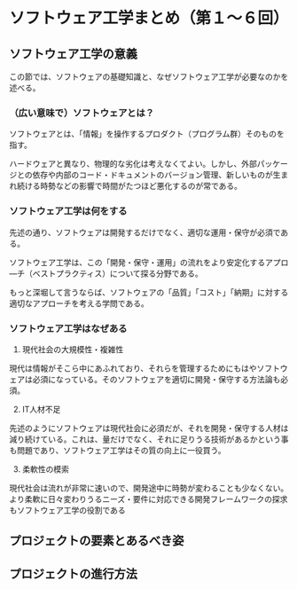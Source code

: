 # ソフトウェア工学まとめ（第１～６回）

## ソフトウェア工学の意義
この節では、ソフトウェアの基礎知識と、なぜソフトウェア工学が必要なのかを述べる。
### （広い意味で）ソフトウェアとは？
ソフトウェアとは、「情報」を操作するプロダクト（プログラム群）そのものを指す。

ハードウェアと異なり、物理的な劣化は考えなくてよい。しかし、外部パッケージとの依存や内部のコード・ドキュメントのバージョン管理、新しいものが生まれ続ける時勢などの影響で時間がたつほど悪化するのが常である。

### ソフトウェア工学は何をする
先述の通り、ソフトウェアは開発するだけでなく、適切な運用・保守が必須である。

ソフトウェア工学は、この「開発・保守・運用」の流れをより安定化するアプロ―チ（ベストプラクティス）について探る分野である。

もっと深堀して言うならば、ソフトウェアの「品質」「コスト」「納期」に対する適切なアプローチを考える学問である。

### ソフトウェア工学はなぜある
1. 現代社会の大規模性・複雑性

現代は情報がそこら中にあふれており、それらを管理するためにもはやソフトウェアは必須になっている。そのソフトウェアを適切に開発・保守する方法論も必須。

2. IT人材不足

先述のようにソフトウェアは現代社会に必須だが、それを開発・保守する人材は減り続けている。これは、量だけでなく、それに足りうる技術があるかという事も問題であり、ソフトウェア工学はその質の向上に一役買う。

3. 柔軟性の模索

現代社会は流れが非常に速いので、開発途中に時勢が変わることも少なくない。より柔軟に日々変わりうるニーズ・要件に対応できる開発フレームワークの探求もソフトウェア工学の役割である

## プロジェクトの要素とあるべき姿

## プロジェクトの進行方法